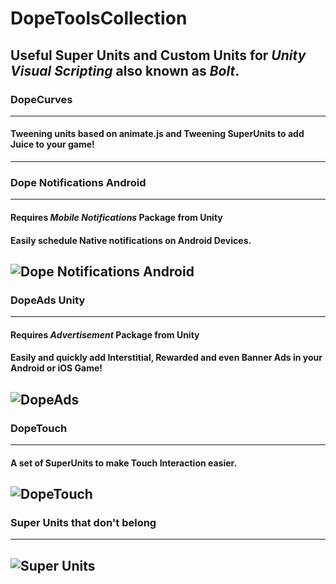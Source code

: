 # DopeToolsCollection
## Useful Super Units and Custom Units for _Unity Visual Scripting_ also known as _Bolt_.

### DopeCurves
 --------------------------------------------
 #### Tweening units based on animate.js and Tweening SuperUnits to add Juice to your game!

 --------------------------------------------
 
 ### Dope Notifications Android
 --------------------------------------------
 #### Requires *Mobile Notifications* Package from Unity
 
 #### Easily schedule Native notifications on Android Devices.
![Dope Notifications Android](https://i.imgur.com/HF1bZBp.png)
 --------------------------------------------
### DopeAds Unity
----------------------------------------------
#### Requires *Advertisement* Package from Unity

#### Easily and quickly add Interstitial, Rewarded and even Banner Ads in your Android or iOS Game!
![DopeAds](https://i.imgur.com/o1Z4x47.png)
----------------------------------------------

### DopeTouch
 --------------------------------------------
 #### A set of SuperUnits to make Touch Interaction easier.
![DopeTouch](https://i.imgur.com/FvzREVo.png)
 --------------------------------------------

### Super Units that don't belong
 --------------------------------------------
![Super Units](https://i.imgur.com/Sj23mGG.png)
 --------------------------------------------
